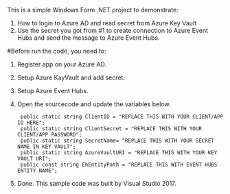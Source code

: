 This is a simple Windows Form .NET project to demonstrate:
1. How to login to Azure AD and read secret from Azure Key Vault
2. Use the secret you got from #1 to create connection to Azure Event Hubs and send the message to Azure Event Hubs. 

#Before run the code, you need to:
1. Register app on your Azure AD.
2. Setup Azure KayVault and add secret. 
3. Setup Azure Event Hubs.
4. Open the sourcecode and update the variables below. 

        public static string ClientID = "REPLACE THIS WITH YOUR CLIENT/APP ID HERE";
        public static string ClientSecret = "REPLACE THIS WITH YOUR CLIENT/APP PASSWORD";
        public static string SecretName= "REPLACE THIS WITH YOUR SECRET NAME IN KEY VAULT";
        public static string AzureVaultURI = "REPLACE THIS WITH YOUR KEY VAULT URI";                
        public const string EhEntityPath = "REPLACE THIS WITH EVENT HUBS ENTITY NAME";
5. Done. 
This sample code was built by Visual Studio 2017. 
